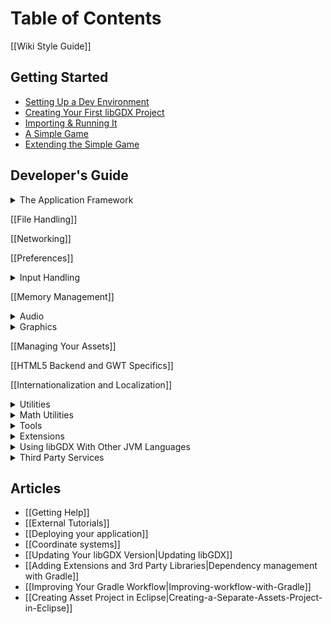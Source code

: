 # Table of Contents
[[Wiki Style Guide]]

## Getting Started
* [Setting Up a Dev Environment](https://libgdx.com/dev/setup/)
* [Creating Your First libGDX Project](https://libgdx.com/dev/project_generation/)
* [Importing & Running It](https://libgdx.com/dev/import_and_running/)
* [A Simple Game](https://libgdx.com/dev/simple_game/)
* [Extending the Simple Game](https://libgdx.com/dev/simple_game_extended/)

## Developer's Guide
<details><summary>The Application Framework</summary>

* [[The Application Framework]]  
* [[The Life-Cycle]]  
* [[Modules Overview]]  
* [[Starter Classes and Configuration]]  
* [[Querying]]  
* [[Logging]]  
* [[Threading]]  
* [[Interfacing With Platform-Specific Code]]

</details>

[[File Handling]]

[[Networking]]

[[Preferences]]

<details><summary>Input Handling</summary>

* [[Input Handling]]
* [[Configuration and Querying]]
* [[Mouse, Touch and Keyboard]]  
  * [[Polling]]  
  * [[Event Handling]]
* [[Controllers]]
* [[Gesture Detection]]
* [[Simple Text Input]]
* [[Accelerometer]]
* [[Compass]]
* [[Gyroscope]]
* [[Vibrator]]
* [[Cursor Visibility and Catching]]
* [[Back and Menu Key Catching]]
* [[On-Screen Keyboard]]

</details>

[[Memory Management]]

<details><summary>Audio</summary>

* [[Audio]]
* [[Sound Effects]]
* [[Streaming Music]]
* [[Playing PCM Audio]]
* [[Recording PCM Audio]]

</details>

<details><summary>Graphics</summary>

* [[Graphics]]
* [[Querying and configuring graphics (monitors, display modes, vsync, display cutouts)]]
* [[Continuous and Non-Continuous Rendering]]
* [[Clearing the Screen]]
* [[Taking a Screenshot]]
* [[Profiling]]
* [[Viewports]]
* [[OpenGL (ES) Support]]  
  * Configuration and Querying OpenGL ??  
  * Direct Access ??  
  * Utility Classes  
     -[[Rendering Shapes]]  
     -[[Textures and TextureRegions]]  
     -[[Meshes]]  
     -[[Shaders]]  
     -[[Frame Buffer Objects]]

&nbsp;&nbsp;&nbsp; **2D Graphics**  
* [[SpriteBatch, TextureRegions, and Sprites]]  
* [[2D Animation]]  
* [[Clipping, With the Use of ScissorStack]]  
* [[Orthographic Camera]]  
* Mapping Touch Coordinates ??  
* [[NinePatches]]  
* [[Bitmap Fonts]]  
  * [[Distance Field Fonts]]  
  * [[Color Markup Language]]  
* [[Using TextureAtlases]]  
* [[Pixmaps]]  
* [[Packing Atlases Offline]]  
* [[Packing Atlases at Runtime]]  
* [[Texture Compression]]  
* [[2D ParticleEffects]]  
* [[Tile Maps]]  
* [[scene2d]]  
* [[scene2d.ui]]  
  * [[Table]]  
  * [[Skin]]  
* [[ImGui]]

&nbsp;&nbsp;&nbsp; **[[3D Graphics]]**

* [[Quick Start]]  
* [[Models]]  
* [[Material and Environment]]  
* [[ModelBatch]]  
* [[ModelCache]]  
* [[ModelBuilder, MeshBuilder and MeshPartBuilder]]  
* [[3D Animations and Skinning]]  
* [[Importing Blender Models in libGDX]]  
* [[3D Particle Effects]]  
* Perspective Camera ??  
* Picking ??

</details>

[[Managing Your Assets]]

[[HTML5 Backend and GWT Specifics]]

[[Internationalization and Localization]]

<details><summary>Utilities</summary>

* [[Reading and Writing JSON]]
* [[Reading and Writing XML]]
* [[Collections]]
* [[Reflection]]
* [[jnigen]]

</details>

<details><summary>Math Utilities</summary>

* [[Math Utilities]]
* [[Interpolation]]
* [[Vectors, Matrices, Quaternions]]
* [[Circles, Planes, Rays, etc.]]
* [[Path Interface and Splines]]
* Bounding Volumes ??
* Intersection and Overlap Testing ??

</details>

<details><summary>Tools</summary>

* [[Texture Packer]]
* [[Hiero]]
* [[2D Particle Editor]]
* [[Skin Composer]]
* [[Overlap2D]]

</details>

<details><summary>Extensions</summary>

* [[Artificial Intelligence]]
* [[gdx-freetype]]
* [[gdx-pay]]: cross-platform In-App-Purchasing API
* [[Physics]]  
  * [[Box2D]]  
  * [[Bullet Physics]]  
     -[[Setup|Bullet Wrapper Setup]]  
     -[[Using the Wrapper|Bullet Wrapper Using the wrapper]]  
     -[[Using Models|Bullet Wrapper Using models]]  
     -[[Contact Callbacks|Bullet Wrapper Contact callbacks]]  
     -[[Custom Classes|Bullet Wrapper Custom classes]]  
     -[[Debugging|Bullet Wrapper Debugging]]
* [[Publishing Your Own Extensions|Third Party Extension Support]]
</details>

<details><summary>Using libGDX With Other JVM Languages</summary>

* [[Using libGDX With Other JVM Languages]]
* [[Using libGDX With Clojure]]
* [[Using libGDX With Kotlin]]
* [[Using libGDX With Python]]
* [[Using libGDX With Scala]]

</details>

<details><summary>Third Party Services</summary>

* [[AdMob in libGDX]]
* [[Airpush in libGDX]]
* [[Smaato in libGDX]]
* [[Google Play Games Services in libGDX]]
* [[Pollfish in libGDX]]
* [[ProGuard/DexGuard and libGDX]]

</details>

## Articles
* [[Getting Help]]
* [[External Tutorials]]
* [[Deploying your application]]
* [[Coordinate systems]]
* [[Updating Your libGDX Version|Updating libGDX]]
* [[Adding Extensions and 3rd Party Libraries|Dependency management with Gradle]]
* [[Improving Your Gradle Workflow|Improving-workflow-with-Gradle]]
* [[Creating Asset Project in Eclipse|Creating-a-Separate-Assets-Project-in-Eclipse]]
